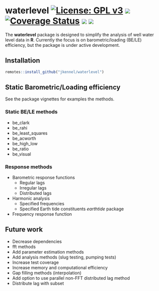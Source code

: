 
waterlevel [![License: GPL v3](https://img.shields.io/badge/License-GPLv3-blue.svg)](https://www.gnu.org/licenses/gpl-3.0) [![](https://travis-ci.org/jkennel/waterlevel.svg?branch=master)](https://travis-ci.org/jkennel/waterlevel) [![Coverage Status](https://img.shields.io/codecov/c/github/jkennel/waterlevel/master.svg)](https://codecov.io/github/jkennel/waterlevel?branch=master) [![](https://www.r-pkg.org/badges/version/waterlevel?color=green)](https://cran.r-project.org/package=waterlevel) [![](http://cranlogs.r-pkg.org/badges/grand-total/waterlevel?color=green)](https://cran.r-project.org/package=waterlevel)
==========================================================================================================================================================================================================================================================================================================================================================================================================================================================================================================================================================================================================================================

The **waterlevel** package is designed to simplify the analysis of well water level data in **R**. Currently the focus is on barometric/loading (BE/LE) efficiency, but the package is under active development.

Installation
------------

``` r
remotes::install_github("jkennel/waterlevel")
```

Static Barometric/Loading efficiency
------------------------------------

See the package vignettes for examples the methods.

### Static BE/LE methods

-   be\_clark
-   be\_rahi
-   be\_least\_squares
-   be\_acworth
-   be\_high\_low
-   be\_ratio
-   be\_visual

### Response methods

-   Barometric response functions
    -   Regular lags
    -   Irregular lags
    -   Distributed lags
-   Harmonic analysis
    -   Specified frequencies
    -   Specified Earth tide constituents *earthtide* package
-   Frequency response function

Future work
-----------

-   Decrease dependencies
-   fft methods
-   Add parameter estimation methods
-   Add analysis methods (slug testing, pumping tests)
-   Increase test coverage
-   Increase memory and computational efficiency
-   Gap filling methods (interpolation)
-   Add option to use parallel non-FFT distributed lag method
-   Distribute lag with subset
